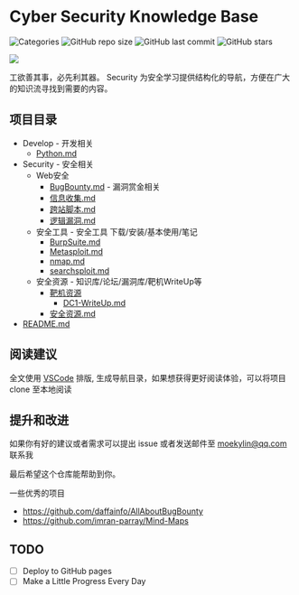 # Cyber Security Knowledge Base
![Categories](https://img.shields.io/badge/Categories-knowledge-orange) ![GitHub repo size](https://img.shields.io/github/repo-size/kyl1n0/Cyber-Security-Notes) ![GitHub last commit](https://img.shields.io/github/last-commit/kyl1n0/Cyber-Security-Notes) ![GitHub stars](https://img.shields.io/github/stars/kyl1n0/Cyber-Security-Notes)

![](https://s1.hdslb.com/bfs/article/619d97f19a40331d5e29f2fa4f21d102f860219a.jpg)

工欲善其事，必先利其器。 Security 为安全学习提供结构化的导航，方便在广大的知识流寻找到需要的内容。

## 项目目录

* Develop - 开发相关
  * [Python.md](Develop/Python.md)
* Security - 安全相关
  * Web安全
    * [BugBounty.md](Security/Web安全/BugBounty.md) - 漏洞赏金相关
    * [信息收集.md](Security/Web安全/信息收集.md)
    * [跨站脚本.md](Security/Web安全/跨站脚本.md)
    * [逻辑漏洞.md](Security/Web安全/逻辑漏洞.md)
  * 安全工具 - 安全工具 下载/安装/基本使用/笔记
    * [BurpSuite.md](Security/安全工具/BurpSuite.md)
    * [Metasploit.md](Security/安全工具/Metasploit.md)
    * [nmap.md](Security/安全工具/nmap.md)
    * [searchsploit.md](Security/安全工具/searchsploit.md)
  * 安全资源 - 知识库/论坛/漏洞库/靶机WriteUp等
    * [靶机资源](Security/安全资源/靶机资源)
      * [DC1-WriteUp.md](Security/安全资源/靶机资源/DC1-WriteUp.md)
    * [安全资源.md](Security/安全资源/安全资源.md)
* [README.md](README.md)

## 阅读建议

全文使用 [VSCode](https://azure.microsoft.com/zh-cn/products/visual-studio-code/) 排版, 生成导航目录，如果想获得更好阅读体验，可以将项目 clone 至本地阅读

## 提升和改进

如果你有好的建议或者需求可以提出 issue 或者发送邮件至 moekylin@qq.com 联系我

最后希望这个仓库能帮助到你。

一些优秀的项目

- https://github.com/daffainfo/AllAboutBugBounty
- https://github.com/imran-parray/Mind-Maps

## TODO
- [ ] Deploy to GitHub pages
- [ ] Make a Little Progress Every Day